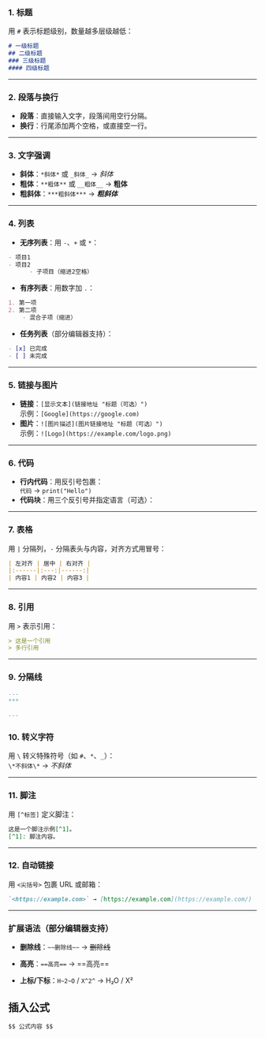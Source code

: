 ### 1. **标题**

用 `#` 表示标题级别，数量越多层级越低：

```markdown
# 一级标题
## 二级标题
### 三级标题
#### 四级标题
```
---

### 2. **段落与换行**

- **段落**：直接输入文字，段落间用空行分隔。
- **换行**：行尾添加两个空格，或直接空一行。

---
### 3. **文字强调**

- **斜体**：`*斜体*` 或 `_斜体_` → _斜体_
- **粗体**：`**粗体**` 或 `__粗体__` → **粗体**
- **粗斜体**：`***粗斜体***` → _**粗斜体**_

---
### 4. **列表**

- **无序列表**：用 `-`、`+` 或 `*`：
```markdown
- 项目1
- 项目2
      - 子项目（缩进2空格）
```
    
- **有序列表**：用数字加 `.`：
```markdown
1. 第一项
2. 第二项
	- 混合子项（缩进）
```
- **任务列表**（部分编辑器支持）：
```markdown
- [x] 已完成
- [ ] 未完成
```

---

### 5. **链接与图片**

- **链接**：`[显示文本](链接地址 "标题（可选）")`  
    示例：`[Google](https://google.com)`
- **图片**：`![图片描述](图片链接地址 "标题（可选）")`  
    示例：`![Logo](https://example.com/logo.png)`

---

### 6. **代码**

- **行内代码**：用反引号包裹：  
    `代码` → `print("Hello")`
- **代码块**：用三个反引号并指定语言（可选）：
---

### 7. **表格**

用 `|` 分隔列，`-` 分隔表头与内容，对齐方式用冒号：
```markdown
| 左对齐 | 居中 | 右对齐 |
|:------|:---:|------:|
| 内容1 | 内容2 | 内容3 |
```
---

### 8. **引用**

用 `>` 表示引用：

```markdown
> 这是一个引用
> 多行引用
```
---
### 9. **分隔线**
```markdown
---
***

---
```
### 10. **转义字符**

用 `\` 转义特殊符号（如 `#`、`*`、`_`）：  
`\*不斜体\*` → _不斜体_

---

### 11. **脚注**

用 `[^标签]` 定义脚注：

```markdown
这是一个脚注示例[^1]。
[^1]: 脚注内容。
```

---

### 12. **自动链接**

用 `<尖括号>` 包裹 URL 或邮箱：  
```markdown
`<https://example.com>` → [https://example.com](https://example.com/)
```

---

### 扩展语法（部分编辑器支持）

- **删除线**：`~~删除线~~` → ~~删除线~~
    
- **高亮**：`==高亮==` → ==高亮==
    
- **上标/下标**：`H~2~O` / `X^2^` → H₂O / X²


## 插入公式
```markdown
$$ 公式内容 $$
```
